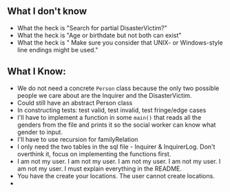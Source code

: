 ## What I don't know

* What the heck is "Search for partial DisasterVictim?"
* What the heck is "Age or birthdate but not both can exist"
* What the heck is " Make sure you consider that UNIX- or Windows-style line endings might be used."

## What I Know:

* We do not need a concrete `Person` class because the only two possible people we care
  about are the Inquirer and the DisasterVictim.
* Could still have an abstract Person class
* In constructing tests: test valid, test invalid, test fringe/edge cases
* I'll have to implement a function in some `main()` that reads all the genders from the
file and prints it so the social worker can know what gender to input.
* I'll have to use recursion for familyRelation
* I only need the two tables in the sql file - Inquirer & InquirerLog. Don't overthink it, focus
on implementing the functions first.
* I am not my user. I am not my user. I am not my user. I am not my user. I am not my user.
I must explain everything in the README.
* You have the create your locations. The user cannot create locations.
* 